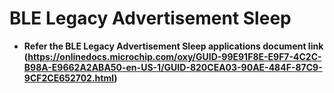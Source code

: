# BLE Legacy Advertisement Sleep

-   **Refer the BLE Legacy Advertisement Sleep applications document link (https://onlinedocs.microchip.com/oxy/GUID-99E91F8E-E9F7-4C2C-B98A-E9662A2ABA50-en-US-1/GUID-820CEA03-90AE-484F-87C9-9CF2CE652702.html)**